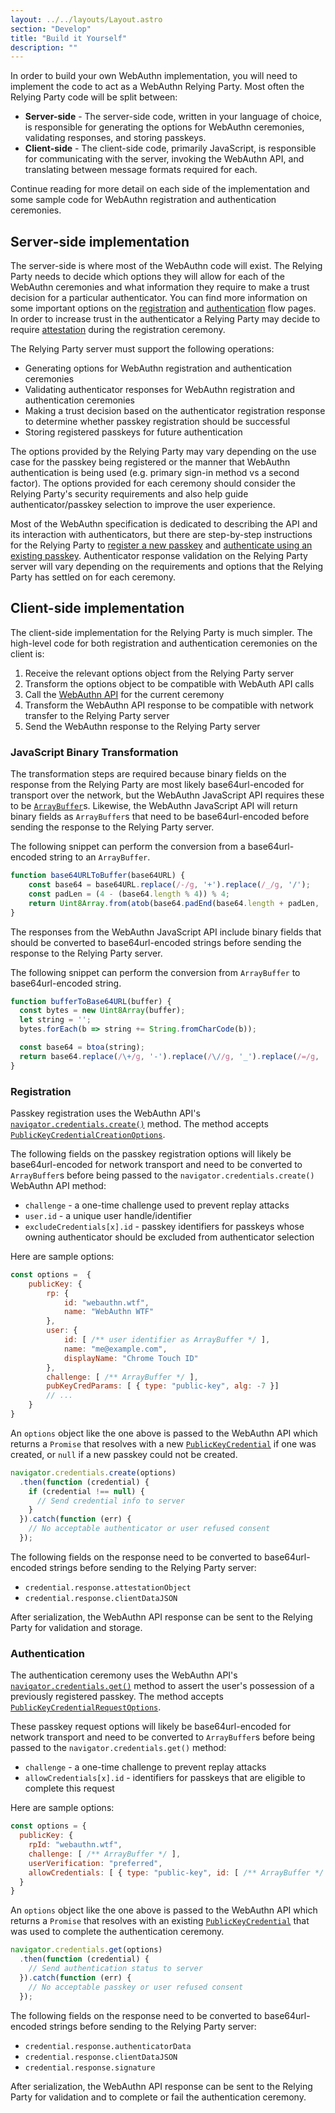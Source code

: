 ```yaml
---
layout: ../../layouts/Layout.astro
section: "Develop"
title: "Build it Yourself"
description: ""
---
```


In order to build your own WebAuthn implementation, you will need to implement the code to act as a WebAuthn Relying Party. Most often the Relying Party code will be split between:
* **Server-side** - The server-side code, written in your language of choice, is responsible for generating the options for WebAuthn ceremonies, validating responses, and storing passkeys.
* **Client-side** - The client-side code, primarily JavaScript, is responsible for communicating with the server, invoking the WebAuthn API, and translating between message formats required for each.

Continue reading for more detail on each side of the implementation and some sample code for WebAuthn registration and authentication ceremonies.

## Server-side implementation
The server-side is where most of the WebAuthn code will exist. The Relying Party needs to decide which options they will allow for each of the WebAuthn ceremonies and what information they require to make a trust decision for a particular authenticator. You can find more information on some important options on the [registration](/how-it-works/registration#the-options) and [authentication](/how-it-works/authentication#the-options) flow pages. In order to increase trust in the authenticator a Relying Party may decide to require [attestation](/how-it-works/registration#the-attestation) during the registration ceremony.

The Relying Party server must support the following operations:
* Generating options for WebAuthn registration and authentication ceremonies
* Validating authenticator responses for WebAuthn registration and authentication ceremonies
* Making a trust decision based on the authenticator registration response to determine whether passkey registration should be successful
* Storing registered passkeys for future authentication

The options provided by the Relying Party may vary depending on the use case for the passkey being registered or the manner that WebAuthn authentication is being used (e.g. primary sign-in method vs a second factor). The options provided for each ceremony should consider the Relying Party's security requirements and also help guide authenticator/passkey selection to improve the user experience.

Most of the WebAuthn specification is dedicated to describing the API and its interaction with authenticators, but there are step-by-step instructions for the Relying Party to [register a new passkey](https://www.w3.org/TR/2021/WD-webauthn-3-20210427/#sctn-registering-a-new-credential) and [authenticate using an existing passkey](https://www.w3.org/TR/2021/WD-webauthn-3-20210427/#sctn-verifying-assertion). Authenticator response validation on the Relying Party server will vary depending on the requirements and options that the Relying Party has settled on for each ceremony.

## Client-side implementation
The client-side implementation for the Relying Party is much simpler. The high-level code for both registration and authentication ceremonies on the client is:
1. Receive the relevant options object from the Relying Party server
2. Transform the options object to be compatible with WebAuth API calls
3. Call the [WebAuthn API](https://developer.mozilla.org/en-US/docs/Web/API/Web_Authentication_API) for the current ceremony
4. Transform the WebAuthn API response to be compatible with network transfer to the Relying Party server
5. Send the WebAuthn response to the Relying Party server

### JavaScript Binary Transformation
The transformation steps are required because binary fields on the response from the Relying Party are most likely base64url-encoded for transport over the network, but the WebAuthn JavaScript API requires these to be [`ArrayBuffer`](https://developer.mozilla.org/en-US/docs/Web/JavaScript/Reference/Global_Objects/ArrayBuffer)s. Likewise, the WebAuthn JavaScript API will return binary fields as `ArrayBuffer`s that need to be base64url-encoded before sending the response to the Relying Party server.

The following snippet can perform the conversion from a base64url-encoded string to an `ArrayBuffer`.

```javascript
function base64URLToBuffer(base64URL) {
    const base64 = base64URL.replace(/-/g, '+').replace(/_/g, '/');
    const padLen = (4 - (base64.length % 4)) % 4;
    return Uint8Array.from(atob(base64.padEnd(base64.length + padLen, '=')), c => c.charCodeAt(0));
}
```

The responses from the WebAuthn JavaScript API include binary fields that should be converted to base64url-encoded strings before sending the response to the Relying Party server.

The following snippet can perform the conversion from `ArrayBuffer` to base64url-encoded string.

```javascript
function bufferToBase64URL(buffer) {
  const bytes = new Uint8Array(buffer);
  let string = '';
  bytes.forEach(b => string += String.fromCharCode(b));

  const base64 = btoa(string);
  return base64.replace(/\+/g, '-').replace(/\//g, '_').replace(/=/g, '');
}
```

### Registration
Passkey registration uses the WebAuthn API's [`navigator.credentials.create()`](https://developer.mozilla.org/en-US/docs/Web/API/CredentialsContainer/create) method. The method accepts [`PublicKeyCredentialCreationOptions`](https://www.w3.org/TR/2021/WD-webauthn-3-20210427/#dictionary-makecredentialoptions).

The following fields on the passkey registration options will likely be base64url-encoded for network transport and need to be converted to `ArrayBuffer`s before being passed to the `navigator.credentials.create()` WebAuthn API method:
* `challenge` - a one-time challenge used to prevent replay attacks
* `user.id` - a unique user handle/identifier
* `excludeCredentials[x].id` - passkey identifiers for passkeys whose owning authenticator should be excluded from authenticator selection

Here are sample options:

```javascript
const options =  {
    publicKey: {
        rp: {
            id: "webauthn.wtf",
            name: "WebAuthn WTF"
        },
        user: {
            id: [ /** user identifier as ArrayBuffer */ ],
            name: "me@example.com",
            displayName: "Chrome Touch ID"
        },
        challenge: [ /** ArrayBuffer */ ],
        pubKeyCredParams: [ { type: "public-key", alg: -7 }]
        // ...
    }
}
```

An `options` object like the one above is passed to the WebAuthn API which returns a `Promise` that resolves with a new [`PublicKeyCredential`](https://developer.mozilla.org/en-US/docs/Web/API/PublicKeyCredential) if one was created, or `null` if a new passkey could not be created.

```javascript
navigator.credentials.create(options)
  .then(function (credential) {
    if (credential !== null) {
      // Send credential info to server
    }
  }).catch(function (err) {
    // No acceptable authenticator or user refused consent
  });
```

The following fields on the response need to be converted to base64url-encoded strings before sending to the Relying Party server:
* `credential.response.attestationObject`
* `credential.response.clientDataJSON`

After serialization, the WebAuthn API response can be sent to the Relying Party for validation and storage.

### Authentication
The authentication ceremony uses the WebAuthn API's [`navigator.credentials.get()`](https://developer.mozilla.org/en-US/docs/Web/API/CredentialsContainer/get) method to assert the user's possession of a previously registered passkey. The method accepts [`PublicKeyCredentialRequestOptions`](https://www.w3.org/TR/2021/WD-webauthn-3-20210427/#dictionary-assertion-options).

These passkey request options will likely be base64url-encoded for network transport and need to be converted to `ArrayBuffer`s before being passed to the `navigator.credentials.get()` method:
* `challenge` - a one-time challenge to prevent replay attacks
* `allowCredentials[x].id` - identifiers for passkeys that are eligible to complete this request

Here are sample options:

```javascript
const options = {
  publicKey: {
    rpId: "webauthn.wtf",
    challenge: [ /** ArrayBuffer */ ],
    userVerification: "preferred",
    allowCredentials: [ { type: "public-key", id: [ /** ArrayBuffer */ ] } ]
  }
}
```

An `options` object like the one above is passed to the WebAuthn API which returns a `Promise` that resolves with an existing [`PublicKeyCredential`](https://developer.mozilla.org/en-US/docs/Web/API/PublicKeyCredential) that was used to complete the authentication ceremony.

```javascript
navigator.credentials.get(options)
  .then(function (credential) {
    // Send authentication status to server
  }).catch(function (err) {
    // No acceptable passkey or user refused consent
  });
```

The following fields on the response need to be converted to base64url-encoded strings before sending to the Relying Party server:
* `credential.response.authenticatorData`
* `credential.response.clientDataJSON`
* `credential.response.signature`

After serialization, the WebAuthn API response can be sent to the Relying Party for validation and to complete or fail the authentication ceremony.